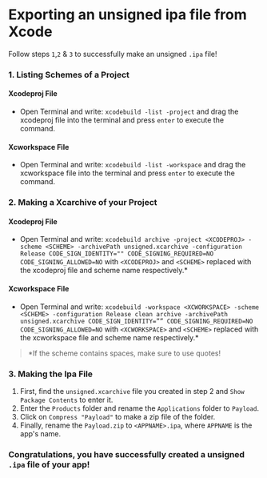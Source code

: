 # Exporting an unsigned ipa file from Xcode
Follow steps `1`,`2` & `3` to successfully make an unsigned `.ipa` file!

### 1. Listing Schemes of a Project

#### Xcodeproj File
* Open Terminal and write: `xcodebuild -list -project` and drag the xcodeproj file into the terminal and press `enter` to execute the command.

#### Xcworkspace File
* Open Terminal and write: `xcodebuild -list -workspace` and drag the xcworkspace file into the terminal and press `enter` to execute the command.

### 2. Making a Xcarchive of your Project

#### Xcodeproj File
* Open Terminal and write: `xcodebuild archive -project <XCODEPROJ> -scheme <SCHEME> -archivePath unsigned.xcarchive -configuration Release CODE_SIGN_IDENTITY="" CODE_SIGNING_REQUIRED=NO CODE_SIGNING_ALLOWED=NO` with `<XCODEPROJ>` and `<SCHEME>` replaced with the xcodeproj file and scheme name respectively.* 

#### Xcworkspace File
* Open Terminal and write: `xcodebuild -workspace <XCWORKSPACE> -scheme <SCHEME> -configuration Release clean archive -archivePath unsigned.xcarchive CODE_SIGN_IDENTITY=”” CODE_SIGNING_REQUIRED=NO CODE_SIGNING_ALLOWED=NO`  with `<XCWORKSPACE>` and `<SCHEME>` replaced with the xcworkspace file and scheme name respectively.*  
> *If the scheme contains spaces, make sure to use quotes!

### 3. Making the Ipa File

1. First, find the `unsigned.xcarchive` file you created in step 2 and `Show Package Contents` to enter it.
2. Enter the `Products` folder and rename the `Applications` folder to `Payload`.
3. Click on `Compress "Payload"` to make a zip file of the folder.
4. Finally, rename the `Payload.zip` to `<APPNAME>.ipa`, where `APPNAME` is the app's name.

### Congratulations, you have successfully created a unsigned `.ipa` file of your app!
